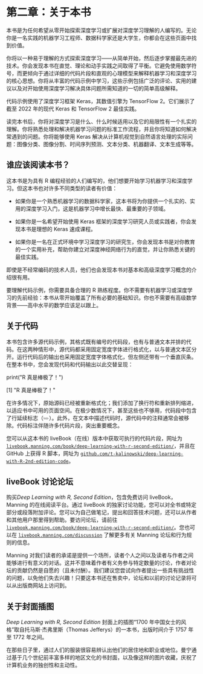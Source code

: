 # 第二章：关于本书

本书是为任何希望从零开始探索深度学习或扩展对深度学习理解的人编写的。无论你是一名实践的机器学习工程师、数据科学家还是大学生，你都会在这些页面中找到价值。

你将以一种易于理解的方式探索深度学习——从简单开始，然后逐步掌握最先进的技术。你会发现本书在直觉、理论和动手实践之间取得了平衡。它避免使用数学符号，而更倾向于通过详细的代码片段和直观的心理模型来解释机器学习和深度学习的核心思想。你将从丰富的代码示例中学习，这些示例包括广泛的评论、实用的建议以及对开始使用深度学习解决具体问题所需知道的一切的简单高级解释。

代码示例使用了深度学习框架 Keras，其数值引擎为 TensorFlow 2。它们展示了截至 2022 年的现代 Keras 和 TensorFlow 2 最佳实践。

读完本书后，你将对深度学习是什么、什么时候适用以及它的局限性有一个扎实的理解。你将熟悉处理和解决机器学习问题的标准工作流程，并且你将知道如何解决常遇到的问题。你将能够使用 Keras 解决从计算机视觉到自然语言处理的实际问题：图像分类、图像分割、时间序列预测、文本分类、机器翻译、文本生成等等。

## 谁应该阅读本书？

这本书是为具有 R 编程经验的人们编写的，他们想要开始学习机器学习和深度学习。但这本书也对许多不同类型的读者有价值：

+   如果你是一个熟悉机器学习的数据科学家，这本书将为你提供一个扎实的、实用的深度学习入门，这是机器学习中增长最快、最重要的子领域。

+   如果你是一名希望开始使用 Keras 框架的深度学习研究人员或实践者，你会发现本书是理想的 Keras 速成课程。

+   如果你是一名在正式环境中学习深度学习的研究生，你会发现本书是对你教育的一个实用补充，帮助你建立对深度神经网络行为的直觉，并让你熟悉关键的最佳实践。

即使是不经常编码的技术人员，他们也会发现本书对基本和高级深度学习概念的介绍很有用。

要理解代码示例，你需要具备合理的 R 熟练程度。你不需要有机器学习或深度学习的先前经验：本书从零开始覆盖了所有必要的基础知识。你也不需要有高级数学背景——高中水平的数学应该足以跟上。

## 关于代码

本书包含许多源代码示例，其格式既有编号的代码段，也有与普通文本并排的代码。在这两种情形中，源代码都采用固定宽度字体进行格式化，以与普通文本区分开。运行代码后的输出也采用固定宽度字体格式化，但左侧还带有一个垂直灰条。在整本书中，您会发现代码和代码输出以此交替呈现：

print("R 真是棒极了！")

[1] "R 真是棒极了！"

在许多情况下，原始源码已经被重新格式化；我们添加了换行符和重新排列缩进，以适应书中可用的页面空间。在极少数情况下，甚至这些也不够用，代码段中包含了行延续标志（![Image](img/common01.jpg)）。此外，在文本中描述代码时，源代码中的注释通常会被移除。代码标注伴随许多代码片段，突出重要概念。

您可以从这本书的 liveBook（在线）版本中获取可执行的代码片段，网址为 [`livebook.manning.com/book/deep-learning-with-r-second-edition/`](https://livebook.manning.com/book/deep-learning-with-r-second-edition/)，并且在 GitHub 上获得 R 脚本，网址为 [`github.com/t-kalinowski/deep-learning-with-R-2nd-edition-code`](https://github.com/t-kalinowski/deep-learning-with-R-2nd-edition-code)。

## liveBook 讨论论坛

购买*Deep Learning with R, Second Edition*，包含免费访问 liveBook，Manning 的在线阅读平台。通过 liveBook 的独家讨论功能，您可以对全书或特定部分或段落附加评论。您可以为自己做笔记，提出和回答技术问题，还可以从作者和其他用户那里得到帮助。要访问论坛，请前往 [`livebook.manning.com/book/deep-learning-with-r-second-edition/`](https://livebook.manning.com/book/deep-learning-with-r-second-edition/)。您也可以在 [`livebook.manning.com/discussion`](https://livebook.manning.com/discussion) 了解更多有关 Manning 论坛和行为规则的信息。

Manning 对我们读者的承诺是提供一个场所，读者个人之间以及读者与作者之间能够进行有意义的对话。这并不意味着作者有义务参与特定数量的讨论，作者对论坛的贡献仍然是自愿的（且未付酬）。我们建议您尝试向作者提出一些具有挑战性的问题，以免他们失去兴趣！只要这本书还在售卖中，论坛和以前的讨论记录将可以从出版商网站上访问到。

## 关于封面插图

*Deep Learning with R, Second Edition* 封面上的插图“1700 年中国女士的风格”取自托马斯·杰弗里斯（Thomas Jefferys）的一本书，出版时间介于 1757 年至 1772 年之间。

在那些日子里，通过人们的服装很容易辨认出他们的居住地和职业或地位。曼宁通过基于几个世纪前丰富多样的地区文化的书封面，以及像这样的图片收藏，庆祝了计算机业务的独创性和主动性。
